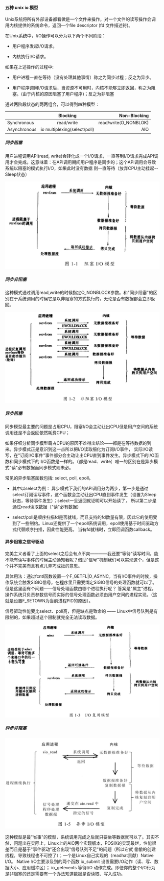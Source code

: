 
#### 五种 unix io 模型

Unix系统将所有外部设备都看做是一个文件来操作，对一个文件的读写操作会调用内核提供的系统命令，返回一个file descriptor (fd 文件描述符)。

在Unix系统中，I/O操作可以分为以下两个不同阶段：

* 用户程序发起I/O请求。

* 内核执行I/O请求。

如果在上述操作的过程中:

* 用户进程一直在等待（没有处理其他事情）称之为同步过程；反之为异步。

* 用户程序调用I/O请求后，当资源不可用时，内核不能够立即返回，称之为阻塞。(由于内核的原因阻塞了用户程序)；反之为非阻塞

通过两阶段状态的两两组合，可以得到四种模型：


|               | Blocking      |         Non-Blocking  |
| ------------- |:-------------:| -------------:        |
| Synchronous   | read/write    | read/write(O_NONBLOK) |
| Asynchronous  | io multiplexing(select/poll)  |   AIO |


##### 同步阻塞

用户进程调用API(read, write)会转化成一个I/O请求，一直等到I/O请求完成API调用才会完成。这意味着：在API调用期间用户程序是同步的；这个API调用会导致系统以阻塞的模式执行I/O，如果此时没有数据
则一直等待（放弃CPU主动挂起--Sleep状态）

![BlockingIO](https://github.com/SwanSpouse/redis_go/blob/master/z_docs/socket/BlockingIO.png?raw=true)

##### 同步非阻塞

这种模式通过调用read,write的时候指定O_NONBLOCK参数。和"同步阻塞"的区别在于系统调用的时候它是以非阻塞的方式执行的，无论是否有数据都会立即返回。

![Non-blockingIO](https://github.com/SwanSpouse/redis_go/blob/master/z_docs/socket/Non-blockingIO.png?raw=true)


##### 异步阻塞

同步模型最主要的问题是占用CPU，阻塞I/O会主动让出CPU但是用户空间的系统调用还是不会返回依然耗费CPU；

如果仔细分析同步模型霸占CPU的原因不难得出结论——都是在等待数据的到来。异步模式正是意识到这一点所以把I/O读取细化为订阅I/O事件，
实际I/O读写，在"订阅I/O事件"事件部分会主动让出CPU直到事件发生。异步模式下的I/O函数和同步模式下的
I/O函数是一样的。（都是read、write）唯一的区别在是异步模式"读"必有数据而同步模式则未必。

常见的异步阻塞函数包括: select, poll, epoll。
* 其中以select为例： 异步模式下我们的API调用分为两步，第一步是通过select订阅读写事件，这个函数会主动让出CPU直到事件发生（设置为Sleep状态，等待事件发生）；select一旦返回就证明可以开始读了，
    所以第二步是通过read读取数据（"读"必有数据）

* select/poll是顺序扫描fd是否就绪，而且支持的fd数量有限，因此它的使用受到了一些制约。Linux还提供了一个epoll系统调用，epoll使用基于时间驱动方式代替顺序扫描，因此性能更高。
当有fd就绪时，立即回调函数callback。

#### 异步阻塞之信号驱动

完美主义者看了上面的select之后会有点不爽————我还要"等待"读写时间，能不能有读写事件的时候主动通知我呢？借助"信号"机制我们可以实现这个，但是这个并不完美而且有点儿弄巧成拙的意思。

具体用法：通过fcntl函数设置一个F_GETFL|O_ASYNC，当有I/O事件的时候，操作系统会触发SIGIO信号，在程序里只需要绑定SIGIO信号的处理函数就可以了。但是这里面有个问题——信号处理函数由哪个进程执行呢？
答案是"属主"进程。操作系统只负责参数信号而实际的信号处理函数必须由用户空间的进程实现。（这就是设置F_SETOWN为当前进程PID的原因）。

信号驱动性能要比select、poll高，但是缺点是致命的 —— Linux中信号队列是有限制的，如果超过这个限制就完全无法读取数据。

![IOMultiplexing](https://github.com/SwanSpouse/redis_go/blob/master/z_docs/socket/IOMultiplexing.png?raw=true)


##### 异步非阻塞

![AsynchronousIO](https://github.com/SwanSpouse/redis_go/blob/master/z_docs/socket/AsynchronousIO.png?raw=true)


这种模型是最"省事"的模型，系统调用完成之后就只要坐等数据就可以了。其实不然，问题出在实际上，Linux上的AIO两个实现版本，POSIX的实现最烂，性能很差而且是基于"事件驱动"还会出现"信号队列不足"的问题（所以它就
偷偷的创建线程，导致线程也不可控了）；一个是Linux自己实现的（readhat贡献）Native I/O。 Native I/O主要涉及到的两个函数 io_submit 设置需要I/O动作（读、写、数据大小、应用缓冲区）； io_getevents 等待I/O
动作完成。即便你的整个I/O行为是非阻塞的还是需要有一个办法知道数据是否读取、写入成功。